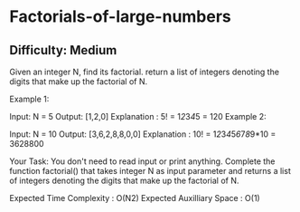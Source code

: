 # Factorials-of-large-numbers

## Difficulty: Medium

Given an integer N, find its factorial. return a list of integers denoting the digits that make up the factorial of N.

Example 1:

Input: N = 5
Output: [1,2,0]
Explanation : 5! = 1*2*3*4*5 = 120
Example 2:

Input: N = 10
Output: [3,6,2,8,8,0,0]
Explanation :
10! = 1*2*3*4*5*6*7*8*9*10 = 3628800

Your Task:
You don't need to read input or print anything. Complete the function factorial() that takes integer N as input parameter and returns a list of integers denoting the digits that make up the factorial of N.


Expected Time Complexity : O(N2)
Expected Auxilliary Space : O(1)

